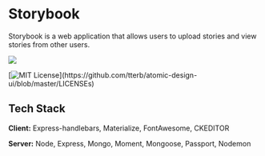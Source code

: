 
# Storybook

Storybook is a web application that allows users to upload stories and view stories from other users.

![](https://img.shields.io/node/v/passport) 

[![MIT License](https://img.shields.io/apm/l/atomic-design-ui.svg?)](https://github.com/tterb/atomic-design-ui/blob/master/LICENSEs)


## Tech Stack

**Client:** Express-handlebars, Materialize, FontAwesome, CKEDITOR

**Server:** Node, Express, Mongo, Moment, Mongoose, Passport, Nodemon 


